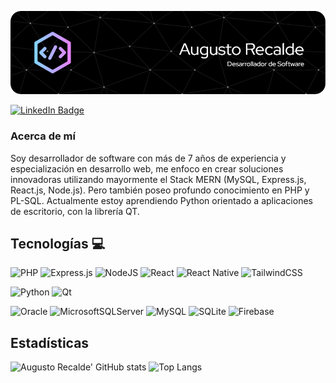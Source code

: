 ![Header](./img/github-header-image.png)

<div id="badges">
  <a href="https://linkedin.com/in/arecaldedev" target="blank"><img src="https://img.shields.io/badge/LinkedIn-blue?style=for-the-badge&logo=linkedin&logoColor=white" alt="LinkedIn Badge"/></a>
</div>

### Acerca de mí
Soy desarrollador de software con más de 7 años de experiencia y especialización en desarrollo web, me enfoco en crear soluciones innovadoras utilizando mayormente el Stack MERN (MySQL, Express.js, React.js, Node.js). Pero también poseo profundo conocimiento en PHP y PL-SQL.
Actualmente estoy aprendiendo Python orientado a aplicaciones de escritorio, con la librería QT.

## Tecnologías 💻

![PHP](https://img.shields.io/badge/php-%23777BB4.svg?style=for-the-badge&logo=php&logoColor=white)
![Express.js](https://img.shields.io/badge/express.js-%23404d59.svg?style=for-the-badge&logo=express&logoColor=%2361DAFB)
![NodeJS](https://img.shields.io/badge/node.js-6DA55F?style=for-the-badge&logo=node.js&logoColor=white)
![React](https://img.shields.io/badge/react-%2320232a.svg?style=for-the-badge&logo=react&logoColor=%2361DAFB)
![React Native](https://img.shields.io/badge/react_native-%2320232a.svg?style=for-the-badge&logo=react&logoColor=%2361DAFB)
![TailwindCSS](https://img.shields.io/badge/tailwindcss-%2338B2AC.svg?style=for-the-badge&logo=tailwind-css&logoColor=white)

![Python](https://img.shields.io/badge/python-3670A0?style=for-the-badge&logo=python&logoColor=ffdd54)
![Qt](https://img.shields.io/badge/Qt-%23217346.svg?style=for-the-badge&logo=Qt&logoColor=white)

![Oracle](https://img.shields.io/badge/Oracle-F80000?style=for-the-badge&logo=oracle&logoColor=white)
![MicrosoftSQLServer](https://img.shields.io/badge/Microsoft%20SQL%20Server-CC2927?style=for-the-badge&logo=microsoft%20sql%20server&logoColor=white)
![MySQL](https://img.shields.io/badge/mysql-4479A1.svg?style=for-the-badge&logo=mysql&logoColor=white)
![SQLite](https://img.shields.io/badge/sqlite-%2307405e.svg?style=for-the-badge&logo=sqlite&logoColor=white)
![Firebase](https://img.shields.io/badge/firebase-a08021?style=for-the-badge&logo=firebase&logoColor=ffcd34)

## Estadísticas 
![Augusto Recalde' GitHub stats](https://github-readme-stats.vercel.app/api?username=augusrecalde097&show_icons=true&theme=dark) ![Top Langs](https://github-readme-stats.vercel.app/api/top-langs/?username=augusrecalde097&layout=compact&theme=dark)



